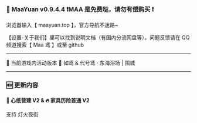 ### 🥳 **MaaYuan v0.9.4.4 ❗MAA 是免费哒，请勿有偿购买 ❗**

浏览器输入【 maayuan.top 】，官方导航不迷路~

【设置-关于我们】里可以找到说明文档（有国内分流网盘等），问题反馈请在 QQ 频道搜索【 Maa 鸢 】或至 github

---

🐾 当前游戏内活动版本 🐾 如鸢 & 代号鸢 · 东海浴场 | 围城

---

### 🆕 更新内容

#### 🔨 **心纸营建 V2 &** 🔥 **家具历险首通 V2**

支持 灯火夜街

